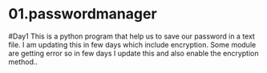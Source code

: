 # 01.passwordmanager
#Day1
This is a python program that help us to save our password in a text file.
I am updating this in few days which include encryption.
Some module are getting error so in few days I update this and also enable the encryption method..
